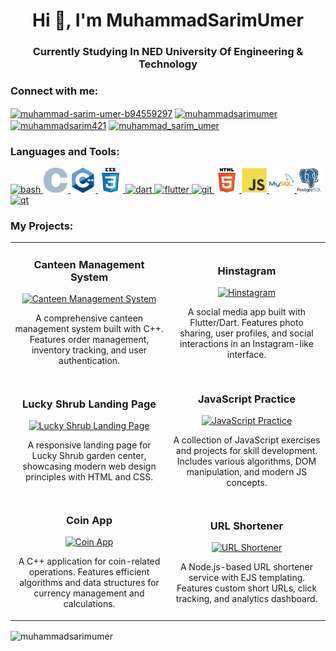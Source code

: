 <h1 align="center">Hi 👋, I'm MuhammadSarimUmer</h1>
<h3 align="center">Currently Studying In NED University Of Engineering & Technology</h3>

<h3 align="left">Connect with me:</h3>
<p align="left">
<a href="https://linkedin.com/in/muhammad-sarim-umer-b94559297" target="blank"><img align="center" src="https://raw.githubusercontent.com/rahuldkjain/github-profile-readme-generator/master/src/images/icons/Social/linked-in-alt.svg" alt="muhammad-sarim-umer-b94559297" height="30" width="40" /></a>
<a href="https://instagram.com/muhammadsarimumer" target="blank"><img align="center" src="https://raw.githubusercontent.com/rahuldkjain/github-profile-readme-generator/master/src/images/icons/Social/instagram.svg" alt="muhammadsarimumer" height="30" width="40" /></a>
<a href="https://www.hackerrank.com/muhammadsarim421" target="blank"><img align="center" src="https://raw.githubusercontent.com/rahuldkjain/github-profile-readme-generator/master/src/images/icons/Social/hackerrank.svg" alt="muhammadsarim421" height="30" width="40" /></a>
<a href="https://www.leetcode.com/muhammad_sarim_umer" target="blank"><img align="center" src="https://raw.githubusercontent.com/rahuldkjain/github-profile-readme-generator/master/src/images/icons/Social/leet-code.svg" alt="muhammad_sarim_umer" height="30" width="40" /></a>
</p>

<h3 align="left">Languages and Tools:</h3>
<p align="left"> <a href="https://www.gnu.org/software/bash/" target="_blank" rel="noreferrer"> <img src="https://www.vectorlogo.zone/logos/gnu_bash/gnu_bash-icon.svg" alt="bash" width="40" height="40"/> </a> <a href="https://www.cprogramming.com/" target="_blank" rel="noreferrer"> <img src="https://raw.githubusercontent.com/devicons/devicon/master/icons/c/c-original.svg" alt="c" width="40" height="40"/> </a> <a href="https://www.w3schools.com/cpp/" target="_blank" rel="noreferrer"> <img src="https://raw.githubusercontent.com/devicons/devicon/master/icons/cplusplus/cplusplus-original.svg" alt="cplusplus" width="40" height="40"/> </a> <a href="https://www.w3schools.com/css/" target="_blank" rel="noreferrer"> <img src="https://raw.githubusercontent.com/devicons/devicon/master/icons/css3/css3-original-wordmark.svg" alt="css3" width="40" height="40"/> </a> <a href="https://dart.dev" target="_blank" rel="noreferrer"> <img src="https://www.vectorlogo.zone/logos/dartlang/dartlang-icon.svg" alt="dart" width="40" height="40"/> </a> <a href="https://flutter.dev" target="_blank" rel="noreferrer"> <img src="https://www.vectorlogo.zone/logos/flutterio/flutterio-icon.svg" alt="flutter" width="40" height="40"/> </a> <a href="https://git-scm.com/" target="_blank" rel="noreferrer"> <img src="https://www.vectorlogo.zone/logos/git-scm/git-scm-icon.svg" alt="git" width="40" height="40"/> </a> <a href="https://www.w3.org/html/" target="_blank" rel="noreferrer"> <img src="https://raw.githubusercontent.com/devicons/devicon/master/icons/html5/html5-original-wordmark.svg" alt="html5" width="40" height="40"/> </a> <a href="https://developer.mozilla.org/en-US/docs/Web/JavaScript" target="_blank" rel="noreferrer"> <img src="https://raw.githubusercontent.com/devicons/devicon/master/icons/javascript/javascript-original.svg" alt="javascript" width="40" height="40"/> </a> <a href="https://www.mysql.com/" target="_blank" rel="noreferrer"> <img src="https://raw.githubusercontent.com/devicons/devicon/master/icons/mysql/mysql-original-wordmark.svg" alt="mysql" width="40" height="40"/> </a> <a href="https://www.postgresql.org" target="_blank" rel="noreferrer"> <img src="https://raw.githubusercontent.com/devicons/devicon/master/icons/postgresql/postgresql-original-wordmark.svg" alt="postgresql" width="40" height="40"/> </a> <a href="https://www.qt.io/" target="_blank" rel="noreferrer"> <img src="https://upload.wikimedia.org/wikipedia/commons/0/0b/Qt_logo_2016.svg" alt="qt" width="40" height="40"/> </a> </p>

<h3 align="left">My Projects:</h3>

<div align="center">
<table>
<tr>
<td width="50%">

<h3 align="center">Canteen Management System</h3>
<div align="center">  
<a href="https://github.com/mesum-abbas/Canteen_Managment_System" target="_blank">
<img src="https://github-readme-stats.vercel.app/api/pin/?username=mesum-abbas&repo=Canteen_Managment_System&theme=dark" alt="Canteen Management System" />
</a>
</div>
<p align="center">A comprehensive canteen management system built with C++. Features order management, inventory tracking, and user authentication.</p>
</td>

<td width="50%">
<h3 align="center">Hinstagram</h3>
<div align="center">
<a href="https://github.com/MuhammadSarimUmer/Hinstagram" target="_blank">
<img src="https://github-readme-stats.vercel.app/api/pin/?username=MuhammadSarimUmer&repo=Hinstagram&theme=dark" alt="Hinstagram" />
</a>
</div>
<p align="center">A social media app built with Flutter/Dart. Features photo sharing, user profiles, and social interactions in an Instagram-like interface.</p>
</td>
</tr>

<tr>
<td width="50%">
<h3 align="center">Lucky Shrub Landing Page</h3>
<div align="center">
<a href="https://github.com/MuhammadSarimUmer/Landing-Page-Lucky_Shrub-HTML-CSS" target="_blank">
<img src="https://github-readme-stats.vercel.app/api/pin/?username=MuhammadSarimUmer&repo=Landing-Page-Lucky_Shrub-HTML-CSS&theme=dark" alt="Lucky Shrub Landing Page" />
</a>
</div>
<p align="center">A responsive landing page for Lucky Shrub garden center, showcasing modern web design principles with HTML and CSS.</p>
</td>

<td width="50%">
<h3 align="center">JavaScript Practice</h3>
<div align="center">
<a href="https://github.com/MuhammadSarimUmer/JS_PRACTICE" target="_blank">
<img src="https://github-readme-stats.vercel.app/api/pin/?username=MuhammadSarimUmer&repo=JS_PRACTICE&theme=dark" alt="JavaScript Practice" />
</a>
</div>
<p align="center">A collection of JavaScript exercises and projects for skill development. Includes various algorithms, DOM manipulation, and modern JS concepts.</p>
</td>
</tr>

<tr>
<td width="50%">
<h3 align="center">Coin App</h3>
<div align="center">
<a href="https://github.com/MuhammadSarimUmer/coin_app" target="_blank">
<img src="https://github-readme-stats.vercel.app/api/pin/?username=MuhammadSarimUmer&repo=coin_app&theme=dark" alt="Coin App" />
</a>
</div>
<p align="center">A C++ application for coin-related operations. Features efficient algorithms and data structures for currency management and calculations.</p>
</td>

<td width="50%">
<h3 align="center">URL Shortener</h3>
<div align="center">
<a href="https://github.com/MuhammadSarimUmer/URL_SHORTENER_NODEJS" target="_blank">
<img src="https://github-readme-stats.vercel.app/api/pin/?username=MuhammadSarimUmer&repo=URL_SHORTENER_NODEJS&theme=dark" alt="URL Shortener" />
</a>
</div>
<p align="center">A Node.js-based URL shortener service with EJS templating. Features custom short URLs, click tracking, and analytics dashboard.</p>
</td>
</tr>
</table>
</div>

<p><img align="center" src="https://github-readme-stats.vercel.app/api/top-langs?username=muhammadsarimumer&show_icons=true&theme=dark&locale=en&layout=compact" alt="muhammadsarimumer" /></p>
